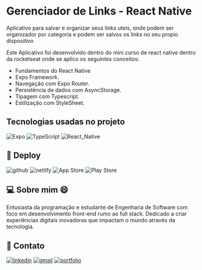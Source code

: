 # Gerenciador de Links - React Native

Aplicativo para salvar e organizar seus links uteis, onde podem ser organizador por categoria e podem ser salvos os links no seu propio dispositivo

Este Aplicativo foi desenvolvido dentro do mini curso de react native dentro da rocketseat onde se aplico os seguintes conceitos: 

 - Fundamentos do React Native
 - Expo Framework.
 - Navegação com Expo Router.
 - Persistência de dados com AsyncStorage.
 - Tipagem com Typescript.
 - Estilização com StyleSheet.




##  Tecnologias usadas no projeto

![Expo](https://img.shields.io/badge/expo-1C1E24?style=for-the-badge&logo=expo&logoColor=#D04A37)
![TypeScript](https://img.shields.io/badge/TypeScript-007ACC?style=for-the-badge&logo=typescript&logoColor=white)
![React_Native](https://img.shields.io/badge/React_Native-20232A?style=for-the-badge&logo=react&logoColor=61DAFB)





## 🔗 Deploy 

![github](https://img.shields.io/badge/github-000000?style=for-the-badge&logo=github&logoColor=white)
![netlify](https://img.shields.io/badge/Netlify-00C7B7?style=for-the-badge&logo=netlify&logoColor=white)
![App Store](https://img.shields.io/badge/App_Store-0D96F6?style=for-the-badge&logo=app-store&logoColor=white)
![Play Store](https://img.shields.io/badge/Google_Play-414141?style=for-the-badge&logo=google-play&logoColor=white)


## 💻 Sobre mim 😄
 Entusiasta da programação e estudante de Engenharia de Software com foco em desenvolvimento front-end rumo ao full stack. Dedicado a criar experiências digitais inovadoras que impactam o mundo através da tecnologia.

## 🔗 Contato 

[![linkedin](https://img.shields.io/badge/linkedin-0A66C2?style=for-the-badge&logo=linkedin&logoColor=white)](https://www.linkedin.com/in/jose-martinez-352032222/)
[![gmail](https://img.shields.io/badge/Gmail-D14836?style=for-the-badge&logo=gmail&logoColor=white)](https://mailto:juniorjose1925@gmail.com)
[![portfolio](https://img.shields.io/badge/Jose.Dev-0A0A0A?style=for-the-badge&logo=MyWeb&logoColor=whit)](https://my-portfolio-jose-martinez.netlify.app/)
